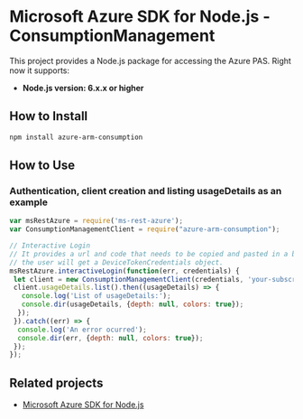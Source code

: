 # Microsoft Azure SDK for Node.js - ConsumptionManagement

This project provides a Node.js package for accessing the Azure PAS. Right now it supports:
- **Node.js version: 6.x.x or higher**

## How to Install

```bash
npm install azure-arm-consumption
```

## How to Use

### Authentication, client creation and listing usageDetails as an example

 ```javascript
 var msRestAzure = require('ms-rest-azure');
 var ConsumptionManagementClient = require("azure-arm-consumption");
 
 // Interactive Login
 // It provides a url and code that needs to be copied and pasted in a browser and authenticated over there. If successful, 
 // the user will get a DeviceTokenCredentials object.
 msRestAzure.interactiveLogin(function(err, credentials) {
  let client = new ConsumptionManagementClient(credentials, 'your-subscription-id');
  client.usageDetails.list().then((usageDetails) => {
    console.log('List of usageDetails:');
    console.dir(usageDetails, {depth: null, colors: true});
   });
  }).catch((err) => {
   console.log('An error ocurred');
   console.dir(err, {depth: null, colors: true});
  });
});
```

## Related projects

- [Microsoft Azure SDK for Node.js](https://github.com/Azure/azure-sdk-for-node)
